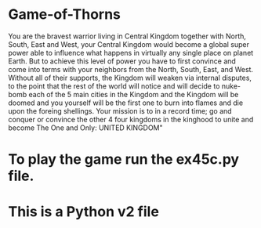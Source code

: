 # Game-of-Thorns
You are the bravest warrior living in Central Kingdom together with North, South, East and West, your Central Kingdom would become a global super power able to influence what happens in virtually any single place on planet Earth.  But to achieve this level of power you have to first convince and come into terms with your neighbors from the North, South, East, and West. Without all of their supports, the Kingdom will weaken via internal disputes, to the point that the rest of the world will notice and will decide to nuke-bomb each of the 5 main cities in the Kingdom and the Kingdom will be doomed and you yourself will be the first one to burn into flames and die upon the foreing shellings.  Your mission is to in a record time; go and conquer or convince the other 4 four kingdoms in the kinghood to unite and become The One and Only: UNITED KINGDOM"

# To play the game run the ex45c.py file. 
# This is a Python v2 file
